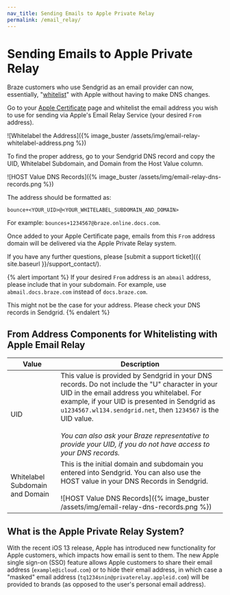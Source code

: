 ```yaml
---
nav_title: Sending Emails to Apple Private Relay
permalink: /email_relay/
---
```


# Sending Emails to Apple Private Relay

Braze customers who use Sendgrid as an email provider can now, essentially, "[whitelist](https://help.apple.com/developer-account/?lang=en#/devf822fb8fc)" with Apple without having to make DNS changes.

Go to your [Apple Certificate](https://help.apple.com/developer-account/?lang=en#/devf822fb8fc) page and whitelist the email address you wish to use for sending via Apple's Email Relay Service (your desired `From` address). 

![Whitelabel the Address]({% image_buster /assets/img/email-relay-whitelabel-address.png %})

To find the proper address, go to your Sendgrid DNS record and copy the UID, Whitelabel Subdomain, and Domain from the Host Value column. 

![HOST Value DNS Records]({% image_buster /assets/img/email-relay-dns-records.png %})

The address should be formatted as:

`bounce+<YOUR_UID>@<YOUR_WHITELABEL_SUBDOMAIN_AND_DOMAIN>`

For example: `bounces+1234567@braze.online.docs.com`.

Once added to your Apple Certificate page, emails from this `From` address domain will be delivered via the Apple Private Relay system.

If you have any further questions, please [submit a support ticket]({{ site.baseurl }}/support_contact/).

{% alert important %}
If your desired `From` address is an `abmail` address, please include that in your subdomain. For example, use `abmail.docs.braze.com` instead of `docs.braze.com`.

This might not be the case for your address. Please check your DNS records in Sendgrid. 
{% endalert %}




## From Address Components for Whitelisting with Apple Email Relay

| Value | Description |
|---|---|
| UID | This value is provided by Sendgrid in your DNS records. Do not include the "U" character in your UID in the email address you whitelabel. For example, if your UID is presented in Sendgrid as `u1234567.wl134.sendgrid.net`, then `1234567` is the UID value. <br> <br> _You can also ask your Braze representative to provide your UID, if you do not have access to your DNS records._ |
| Whitelabel Subdomain and Domain | This is the initial domain and subdomain you entered into Sendgrid. You can also use the HOST value in your DNS Records in Sendgrid. <br> <br> ![HOST Value DNS Records]({% image_buster /assets/img/email-relay-dns-records.png %}) |


## What is the Apple Private Relay System?

With the recent iOS 13 release, Apple has introduced new functionality for Apple customers, which impacts how email is sent to them. The new Apple single sign-on (SSO) feature allows Apple customers to share their email address (`example@icloud.com`) or to hide their email address, in which case a "masked" email address (`tq1234snin@privaterelay.appleid.com`) will be provided to brands (as opposed to the user's personal email address).
